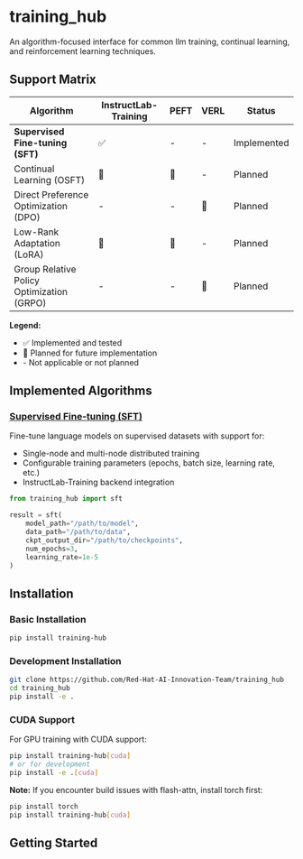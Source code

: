 # training_hub
An algorithm-focused interface for common llm training, continual learning, and reinforcement learning techniques.

## Support Matrix

| Algorithm | InstructLab-Training | PEFT | VERL | Status |
|-----------|---------------------|------|------|--------|
| **Supervised Fine-tuning (SFT)** | ✅ | - | - | Implemented |
| Continual Learning (OSFT) | 🔄 | 🔄 | - | Planned |
| Direct Preference Optimization (DPO) | - | - | 🔄 | Planned |
| Low-Rank Adaptation (LoRA) | 🔄 | 🔄 | - | Planned |
| Group Relative Policy Optimization (GRPO) | - | - | 🔄 | Planned |

**Legend:**
- ✅ Implemented and tested
- 🔄 Planned for future implementation  
- \- Not applicable or not planned

## Implemented Algorithms

### [Supervised Fine-tuning (SFT)](examples/sft_usage.md)
Fine-tune language models on supervised datasets with support for:
- Single-node and multi-node distributed training
- Configurable training parameters (epochs, batch size, learning rate, etc.)
- InstructLab-Training backend integration

```python
from training_hub import sft

result = sft(
    model_path="/path/to/model",
    data_path="/path/to/data",
    ckpt_output_dir="/path/to/checkpoints",
    num_epochs=3,
    learning_rate=1e-5
)
```

## Installation

### Basic Installation
```bash
pip install training-hub
```

### Development Installation
```bash
git clone https://github.com/Red-Hat-AI-Innovation-Team/training_hub
cd training_hub
pip install -e .
```

### CUDA Support
For GPU training with CUDA support:
```bash
pip install training-hub[cuda]
# or for development
pip install -e .[cuda]
```

**Note:** If you encounter build issues with flash-attn, install torch first:
```bash
pip install torch
pip install training-hub[cuda]
```

## Getting Started
